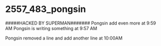 # 2557_483_pongsin
#####HACKED BY SUPERMAN#######
Pongsin add even more at 9:59 AM
Pongsin is writing something at 9:57 AM

Pongsin removed a line and add another line at 10:00AM
